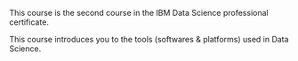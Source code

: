 This course is the second course in the IBM Data Science professional certificate.

This course introduces you to the tools (softwares & platforms) used in Data Science.
